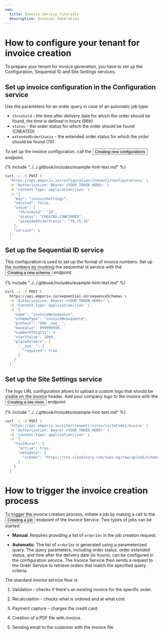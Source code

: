 ```yaml
---
seo:
  title: Invoice Service Tutorials
  description: Invoices Generation
---
```


# How to configure your tenant for invoice creation

To prepare your tenant for invoice generation, you have to set up the Configuration, Sequential ID and Site Settings services.

## Set up invoice configuration in the Configuration service


Use the parameters for an order query in case of an automatic job type:

* `threshold` - the time after delivery date for which the order should be found, the time is defined in hours (96h)
* `status` - the order status for which the order should be found (CREATED)
* `extendedOrderStatus` - the extended order status for which the order should be found (70)

To set up the invoice configuration, call the <nobr><Button to="/openapi/configuration/#operation/POST-configuration-create-config" size="small">Creating new configurations</Button></nobr> endpoint.

{% include "../../.gitbook/includes/example-hint-text.md" %}
```bash
curl -i -X POST \
  'https://api.emporix.io/configuration/{tenant}/configurations' \
  -H 'Authorization: Bearer <YOUR_TOKEN_HERE>' \
  -H 'Content-Type: application/json' \
  -d '{
    "key": "invoiceSettings",
    "secured": false,
    "value": {
      "threshold": "24",
      "status": "CREATED,CONFIRMED",
      "extendedOrderStatus": "70,75,76"
    },
    "version": 1
  }'
```

## Set up the Sequential ID service

This configuration is used to set up the format of invoice numbers. Set up the numbers by invoking the sequential id service with the <nobr><Button to="/openapi/sequential-id/#operation/POST-sequential-id-create-schema" size="small">Creating a new schema</Button></nobr> endpoint.

{% include "../../.gitbook/includes/example-hint-text.md" %}

```bash
curl -i -X POST \
  https://api.emporix.io/sequential-id/sequenceSchemas \
  -H 'Authorization: Bearer <YOUR_TOKEN_HERE>' \
  -H 'Content-Type: application/json' \
  -d '{
    "name": "invoiceNoSequence",
    "schemaType": "invoiceNoSequence",
    "preText": "INV__num__",
    "maxValue": 999999999,
    "numberOfDigits": 4,
    "startValue": 1000,
    "placeholders": {
      "__num__": {
        "required": true
      }
    }
  }'
```

## Set up the Site Settings service

The logo URL configuration allows to upload a custom logo that should be visible on the invoice header. 
Add your company logo to the invoice with the <nobr><Button to="/openapi/site-settings/#operation/POST-site-settings-create-site-mixin" size="small">Creating a site mixin</Button></nobr> endpoint.

{% include "../../.gitbook/includes/example-hint-text.md" %}
```bash
curl -i -X POST \
  'https://api.emporix.io/site/{tenant}/sites/{siteCode}/mixins' \
  -H 'Authorization: Bearer <YOUR_TOKEN_HERE>' \
  -H 'Content-Type: application/json' \
  -d '{
    "testMixin": {
      "active": true,
      "metadata": {
        "schema": "https://res.cloudinary.com/saas-ag/raw/upload/schemata/CAAS/testMixin.json"
      }
    }
  }'
```

# How to trigger the invoice creation process

To trigger the invoice creation process, initiate a job by making a call to the <nobr><Button to="/openapi/invoice/#operation/POST-invoice-create-job" size="small">Creating a job</Button></nobr> endpoint of the Invoice Service. Two types of jobs can be started:

* **Manual**: Requires providing a list of `orderIds` in the job creation request.

* **Automatic**: The list of `orderIds` is generated using a parameterized query. The query parameters, including order status, order extended status, and time after the delivery date (in hours), can be configured in the configuration service. The Invoice Service then sends a request to the Order Service to retrieve orders that match the specified query criteria.

The standard invoice service flow is:

  1. Validation - checks if there's an existing invoice for the specific order.
  
  2. Recalculation - checks what is ordered and at what cost.
  
  3. Payment capture - charges the credit card.
  
  4. Creation of a PDF file with invoice.
  
  5. Sending email to the customer with the invoice file.


